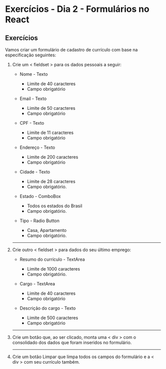 # Exercícios - Dia 2 - Formulários no React

## Exercícios

Vamos criar um formulário de cadastro de currículo com base na especificação seguintes:

1. Crie um < fieldset > para os dados pessoais a seguir:

    - Nome - Texto
      - Limite de 40 caracteres
      - Campo obrigatório
    
    - Email - Texto
      - Limite de 50 caracteres
      - Campo obrigatório
    
    - CPF - Texto
      - Limite de 11 caracteres
      - Campo obrigatório

    - Endereço - Texto
      - Limite de 200 caracteres
      - Campo obrigatório
    
    - Cidade - Texto
      - Limite de 28 caracteres
      - Campo obrigatório.
    
    - Estado - ComboBox
      - Todos os estados do Brasil
      - Campo obrigatório.
    
    - Tipo - Radio Button
      - Casa, Apartamento
      - Campo obrigatório.

    ___

2. Crie outro < fieldset > para dados do seu último emprego:

    - Resumo do currículo - TextArea
      - Limite de 1000 caracteres
      - Campo obrigatório.
    
    - Cargo - TextArea
      - Limite de 40 caracteres
      - Campo obrigatório
    
    - Descrição do cargo - Texto
      - Limite de 500 caracteres
      - Campo obrigatório

    ___

3. Crie um botão que, ao ser clicado, monta uma < div > com o consolidado dos dados que foram inseridos no formulário.

    ___

4. Crie um botão Limpar que limpa todos os campos do formulário e a < div > com seu currículo também.